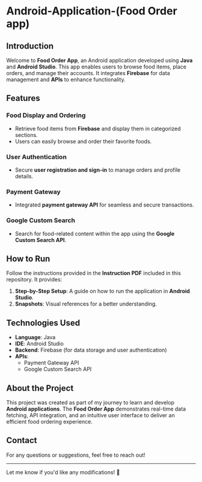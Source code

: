 # Android-Application-(Food Order app)
## Introduction
Welcome to **Food Order App**, an Android application developed using **Java** and **Android Studio**. This app enables users to browse food items, place orders, and manage their accounts. It integrates **Firebase** for data management and **APIs** to enhance functionality.

## Features
###  Food Display and Ordering
- Retrieve food items from **Firebase** and display them in categorized sections.
- Users can easily browse and order their favorite foods.

### User Authentication
- Secure **user registration and sign-in** to manage orders and profile details.

### Payment Gateway
- Integrated **payment gateway API** for seamless and secure transactions.

### Google Custom Search
- Search for food-related content within the app using the **Google Custom Search API**.

##  How to Run
Follow the instructions provided in the **Instruction PDF** included in this repository. It provides:
1. **Step-by-Step Setup**: A guide on how to run the application in **Android Studio**.
2. **Snapshots**: Visual references for a better understanding.

## Technologies Used
- **Language**: Java
- **IDE**: Android Studio
- **Backend**: Firebase (for data storage and user authentication)
- **APIs**:
  - Payment Gateway API
  - Google Custom Search API

## About the Project
This project was created as part of my journey to learn and develop **Android applications**. The **Food Order App** demonstrates real-time data fetching, API integration, and an intuitive user interface to deliver an efficient food ordering experience.

## Contact
For any questions or suggestions, feel free to reach out!

---
Let me know if you'd like any modifications! 🚀
